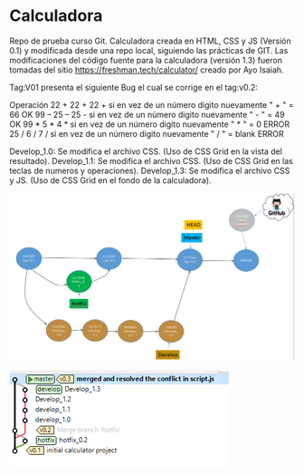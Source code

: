# Calculadora
Repo de prueba curso Git. Calculadora creada en HTML, CSS y JS (Versión 0.1) y modificada desde una repo local, siguiendo las prácticas de GIT. Las modificaciones del código fuente para la calculadora (versión 1.3) fueron tomadas del sitio  https://freshman.tech/calculator/ creado por Ayo Isaiah.

Tag:V01 presenta el siguiente Bug el cual se corrige en el tag:v0.2:

Operación
22 + 22 + 22 + si en vez de un número digito nuevamente " + " = 66  OK 
99 – 25 – 25 - si en vez de un número digito nuevamente " - " = 49   OK
99 * 5 * 4 * si en vez de un número digito nuevamente " * " = 0 ERROR 
25 / 6 / 7 / si en vez de un número digito nuevamente " / "  = blank ERROR

Develop_1.0:
Se modifica el archivo CSS. (Uso de CSS Grid en la vista del resultado).
Develop_1.1:
Se modifica el archivo CSS. (Uso de CSS Grid en las teclas de numeros y operaciones).
Develop_1.3:
Se modifica el archivo CSS y JS. (Uso de CSS Grid en el fondo de la calculadora).

![alt text](https://github.com/ztheleon/Calculadora/blob/master/Git_develop1.png)

![alt text](https://github.com/ztheleon/Calculadora/blob/master/Git_develop2.png)

